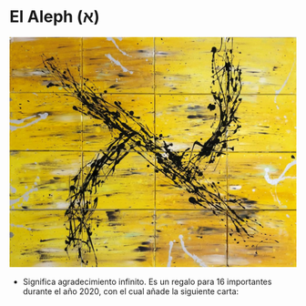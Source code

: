 # El Aleph (א)

![Aleph](./img/05/Aleph.jpg)

- Significa agradecimiento infinito. Es un regalo para 16 importantes durante el año 2020, con el cual añade la siguiente carta:



